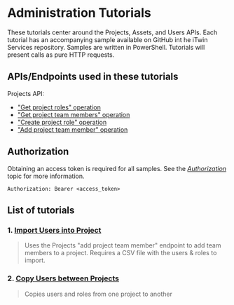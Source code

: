 # Administration Tutorials

These tutorials center around the Projects, Assets, and Users APIs. Each tutorial has an accompanying sample available on GitHub int he iTwin Services repository. Samples are written in PowerShell. Tutorials will present calls as pure HTTP requests.

## APIs/Endpoints used in these tutorials

Projects API:

- ["Get project roles" operation](/api-groups/administration/apis/projects/operations/get-project-roles)
- ["Get project team members" operation](/api-groups/administration/apis/projects/operations/get-project-team-members)
- ["Create project role" operation](/api-groups/administration/apis/projects/operations/create-project-role)
- ["Add project team member" operation](/api-groups/administration/apis/projects/operations/add-project-team-member)

## Authorization

Obtaining an access token is required for all samples. See the _[Authorization](/api-groups/administration/tutorials/tutorials-authorization)_ topic for more information.

```HTTP
Authorization: Bearer <access_token>
```

## List of tutorials

### 1. [Import Users into Project](/api-groups/administration/tutorials/tutorial-administration-import-users)

> Uses the Projects "add project team member" endpoint to add team members to a project. Requires a CSV file with the users & roles to import.

### 2. [Copy Users between Projects](/api-groups/administration/tutorials/tutorial-administration-copy-members)

> Copies users and roles from one project to another
